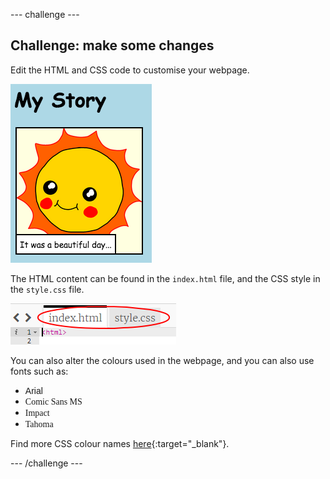 --- challenge ---
## Challenge: make some changes
Edit the HTML and CSS code to customise your webpage.

![screenshot](images/story-changes.png)

The HTML content can be found in the `index.html` file, and the CSS style in the `style.css` file.

![screenshot](images/story-files.png)

You can also alter the colours used in the webpage, and you can also use fonts such as:
+ <span style="font-family: Arial;">Arial</span>
+ <span style="font-family: Comic Sans MS;">Comic Sans MS</span>
+ <span style="font-family: Impact;">Impact</span>
+ <span style="font-family: Tahoma;">Tahoma</span>

Find more CSS colour names [here](http://jumpto.cc/colours){:target="_blank"}.

--- /challenge ---
